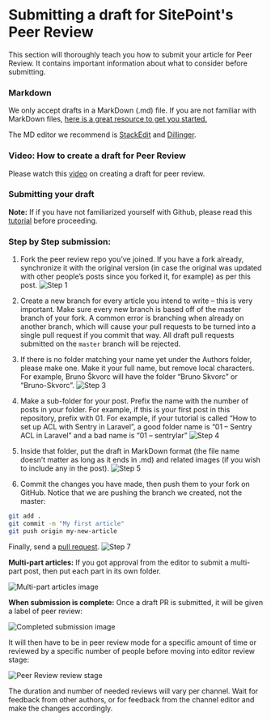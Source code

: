 # Submitting a draft for SitePoint's Peer Review

This section will thoroughly teach you how to submit your article for Peer Review. It contains important information about what to consider before submitting.

### Markdown
We only accept drafts in a MarkDown (.md) file. If you are not familiar with MarkDown files, [here is a great resource to get you started.](http://www.markdowntutorial.com/)

The MD editor we recommend is [StackEdit](https://stackedit.io/editor) and [Dillinger](http://www.dillinger.io/). 

### Video: How to create a draft for Peer Review
Please watch this [video](https://www.youtube.com/watch?v=Iwo5hcqzX5k) on creating a draft for peer review.

### Submitting your draft
**Note:** If if you have not familiarized yourself with Github, please read this [tutorial](https://guides.github.com/activities/hello-world/) before proceeding. 

### Step by Step submission:
1. Fork the peer review repo you’ve joined. If you have a fork already, synchronize it with the original version (in case the original was updated with other people’s posts since you forked it, for example) as per this post. 
![Step 1](https://dab1nmslvvntp.cloudfront.net/wp-content/uploads/2015/06/1434739145peers-forking.gif)

2. Create a new branch for every article you intend to write – this is very important. Make sure every new branch is based off of the master branch of your fork. A common error is branching when already on another branch, which will cause your pull requests to be turned into a single pull request if you commit that way. All draft pull requests submitted on the `master` branch will be rejected.

3. If there is no folder matching your name yet under the Authors folder, please make one. Make it your full name, but remove local characters. For example, Bruno Škvorc will have the folder “Bruno Skvorc” or “Bruno-Skvorc”.
![Step 3](https://dab1nmslvvntp.cloudfront.net/wp-content/uploads/2015/06/1434742814peers-author-folder.gif)

4. Make a sub-folder for your post. Prefix the name with the number of posts in your folder. For example, if this is your first post in this repository, prefix with 01. For example, if your tutorial is called “How to set up ACL with Sentry in Laravel”, a good folder name is “01 – Sentry ACL in Laravel” and a bad name is “01 – sentrylar” 
![Step 4](https://dab1nmslvvntp.cloudfront.net/wp-content/uploads/2015/06/1434742805peers-article-folder.gif)

5. Inside that folder, put the draft in MarkDown format (the file name doesn’t matter as long as it ends in .md) and related images (if you wish to include any in the post).
![Step 5](https://dab1nmslvvntp.cloudfront.net/wp-content/uploads/2015/06/1434742797peers-article-draft.gif)

6. Commit the changes you have made, then push them to your fork on GitHub. Notice that we are pushing the branch we created, not the master:
```sh
git add .
git commit -m "My first article"
git push origin my-new-article
```

Finally, send a [pull request](https://help.github.com/articles/about-pull-requests/).
![Step 7](https://dab1nmslvvntp.cloudfront.net/wp-content/uploads/2015/06/1434743210peers-example-pr.gif)


**Multi-part articles:**
If you got approval from the editor to submit a multi-part post, then put each part in its own folder.

![Multi-part articles image](https://dab1nmslvvntp.cloudfront.net/wp-content/uploads/2015/05/1433237933Screenshot-2015-06-02-11.38.22.png)

**When submission is complete:**
Once a draft PR is submitted, it will be given a label of peer review:

![Completed submission image](https://dab1nmslvvntp.cloudfront.net/wp-content/uploads/2015/06/1433238647Screenshot-2015-06-02-11.50.35.png)

It will then have to be in peer review mode for a specific amount of time or reviewed by a specific number of people before moving into editor review stage:

![Peer Review review stage](https://dab1nmslvvntp.cloudfront.net/wp-content/uploads/2015/06/1433238787Screenshot-2015-06-02-11.52.48.png)

The duration and number of needed reviews will vary per channel. Wait for feedback from other authors, or for feedback from the channel editor and make the changes accordingly. 
